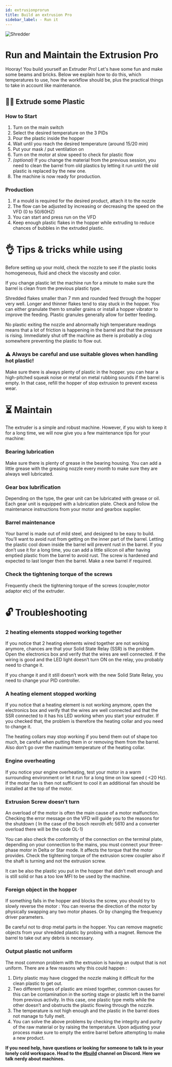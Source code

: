 ```yaml
---
id: extrusionprorun
title: Build an extrusion Pro
sidebar_label: - Run it
---
```


<style>
:root {
  --highlight: #f29094;
  --hover: #f29094;
}
</style>

![Shredder](assets/build/extruderpro-run.jpg)

# Run and Maintain the Extrusion Pro
Hooray! You build yourself an Extruder Pro! Let's have some fun and make some beams and bricks. Below we explain how to do this, which temperatures to use, how the workflow should be, plus the practical things to take in account like maintenance.

## 🏃‍♀️ Extrude some Plastic

### How to Start

1. Turn on the main switch
2. Select the desired temperature on the 3 PIDs
3. Pour the plastic inside the hopper
4. Wait until you reach the desired temperature (around 15/20 min)
5. Put your mask / put ventilation on
6. Turn on the motor at slow speed to check for plastic flow
7. <i>(optional)</i> If you change the material from the previous session, you need to clean the barrel from old plastics by letting it run until the old plastic is replaced by the new one.
8. The machine is now ready for production.

### Production

1. If a mould is required for the desired product, attach it to the nozzle
2. The flow can be adjusted by increasing or decreasing the speed on the VFD (0 to 50/60HZ)
3. You can start and press run on the VFD
4. Keep enough plastic flakes in the hopper while extruding to reduce chances of bubbles in the extruded plastic.

# 👌 Tips & tricks while using

Before setting up your mold, check the nozzle to see if the plastic looks homogeneous, fluid and check the viscosity and color.

If you change plastic let the machine run for a minute to make sure the barrel is clean from the previous plastic type.

Shredded flakes smaller than 7 mm and rounded feed through the hopper very well. Longer and thinner flakes tend to stay stuck in the hopper. You can either granulate them to smaller grains or install a hopper vibrator to improve the feeding. Plastic granules generally allow for better feeding.

No plastic exiting the nozzle and abnormally high temperature readings means that a lot of friction is happening in the barrel and that the pressure is rising. Immediately shut off the machine as there is probably a clog somewhere preventing the plastic to flow out.

### ⚠️ Always be careful and use suitable gloves when handling hot plastic!

Make sure there is always plenty of plastic in the hopper. you can hear a high-pitched squeak noise or metal on metal rubbing sounds if the barrel is empty. In that case, refill the hopper of stop extrusion to prevent excess wear.

# ⏳ Maintain

The extruder is a simple and robust machine. However, if you wish to keep it for a long time, we will now give you a few maintenance tips for your machine:

### Bearing lubrication

Make sure there is plenty of grease in the bearing housing. You can add a little grease with the greasing nozzle every month to make sure they are always well lubricated.

### Gear box lubrification

Depending on the type, the gear unit can be lubricated with grease or oil. Each gear unit is equipped with a lubrication plate. Check and follow the maintenance instructions from your motor and gearbox supplier.

### Barrel maintenance

Your barrel is made out of mild steel, and designed to be easy to build. You’ll want to avoid rust from getting on the inner part of the barrel. Letting the plastic cool down inside the barrel will prevent rust in the barrel. If you don’t use it for a long time, you can add a little silicon oil after having emptied plastic from the barrel to avoid rust. The screw is hardened and expected to last longer then the barrel. Make a new barrel if required.

### Check the tightening torque of the screws

Frequently check the tightening torque of the screws (coupler,motor adaptor etc) of the extruder.

# 🔓 Troubleshooting

### 2 heating elements stopped working together

If you notice that 2 heating elements wired together are not working anymore, chances are that your Solid State Relay (SSR) is the problem. Open the electronics box and verify that the wires are well connected. If the wiring is good and the LED light doesn’t turn ON on the relay, you probably need to change it.

If you change it and it still doesn’t work with the new Solid State Relay, you need to change your PID controller.

### A heating element stopped working

If you notice that a heating element is not working anymore, open the electronics box and verify that the wires are well connected and that the SSR connected to it has his LED working when you start your extruder. If you  checked that, the problem is therefore the heating collar and you need to change it.

The heating collars may stop working if you bend them out of shape too much, be careful when putting them in or removing them from the barrel.
Also don’t go over the maximum temperature of the heating collar.

### Engine overheating

If you notice your engine overheating, test your motor in a warm surrounding environment or let it run for a long time on low speed ( <20 Hz). If the motor fan is then not sufficient to cool it an additional fan should be installed at the top of the motor.

### Extrusion Screw doesn’t turn

An overload of the motor is often the main cause of a motor malfunction. Checking the error message on the VFD will guide you to the reasons for the shutdown ( In the case of the bosch rexroth efc 5610 and a converter overload there will be the code OL-1)

You can also check the conformity of the connection on the terminal plate, depending on your connection to the mains, you must connect your three-phase motor in Delta or Star mode. It affects the torque that the motor provides. Check the tightening torque of the extrusion screw coupler also if the shaft is turning and not the extrusion screw.

It can be also the plastic you put in the hopper that didn’t melt enough and is still solid or has a too low MFI to be used by the machine.

### Foreign object in the hopper

If  something falls in the hopper and blocks the screw, you should try to slowly reverse the motor : You can reverse the direction of the motor by physically swapping any two motor phases. Or by changing the frequency driver parameters.

Be careful not to drop metal parts in the hopper. You can remove magnetic objects from your shredded plastic by probing with a magnet. Remove the barrel to take out any debris is necessary.

### Output plastic not uniform

The most common problem with the extrusion is having an output that is not uniform. There are a few reasons why this could happen :

1. Dirty plastic may have clogged the nozzle making it difficult for the clean plastic to get out.
2. Two different types of plastic are mixed together, common causes for this can be contamination in the sorting stage or plastic left in the barrel from previous activity. In this case, one plastic type melts while the other doesn’t and obstructs the plastic flowing through the nozzle.
3. The temperature is not high enough and the plastic in the barrel does not manage to fully melt.
4. You can solve the above problems by checking the integrity and purity of the raw material or by raising the temperature. Upon adjusting your process make sure to empty the entire barrel before attempting to make a new product.

**If you need help, have questions or looking for someone to talk to in your lonely cold workspace. Head to the [#build](https://discordapp.com/invite/XQDmQVT) channel on Discord. Here we talk nerdy about machines.**
